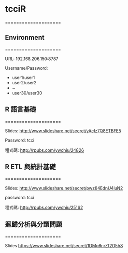 # tcciR
====================

## Environment
====================

URL: 192.168.206.150:8787

Username/Password: 

- user1/user1
- user2/user2
- ~
- user30/user30

## R 語言基礎
====================

Slides:
http://www.slideshare.net/secret/yAcIz7Q8ETBFE5

Password:
tcci

程式碼: http://rpubs.com/ywchiu/24826

## R ETL 與統計基礎
====================

Slides:
http://www.slideshare.net/secret/pwz84EdnU4luN2

password:
tcci

程式碼: http://rpubs.com/ywchiu/25162

## 迴歸分析與分類問題
====================

Slides
https://www.slideshare.net/secret/1DMq6nrZf2O5h8